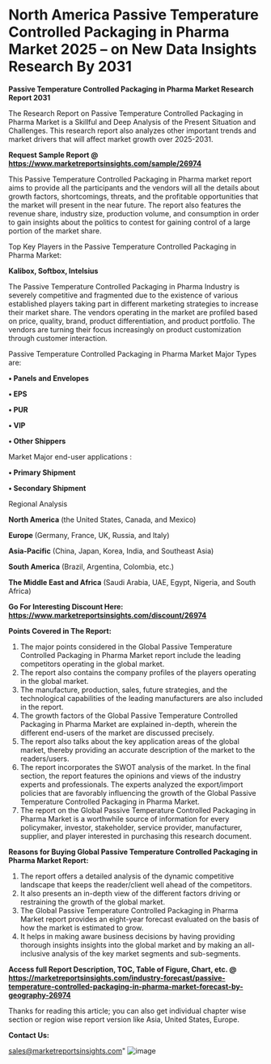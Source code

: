  # North America Passive Temperature Controlled Packaging in Pharma Market 2025 – on New Data Insights Research By 2031

<strong>Passive Temperature Controlled Packaging in Pharma Market Research Report 2031</strong>

The Research Report on Passive Temperature Controlled Packaging in Pharma Market is a Skillful and Deep Analysis of the Present Situation and Challenges. This research report also analyzes other important trends and market drivers that will affect market growth over 2025-2031.

<strong>Request Sample Report @ <a href=https://www.marketreportsinsights.com/sample/26974>https://www.marketreportsinsights.com/sample/26974</a></strong>

This Passive Temperature Controlled Packaging in Pharma market report aims to provide all the participants and the vendors will all the details about growth factors, shortcomings, threats, and the profitable opportunities that the market will present in the near future. The report also features the revenue share, industry size, production volume, and consumption in order to gain insights about the politics to contest for gaining control of a large portion of the market share.

Top Key Players in the Passive Temperature Controlled Packaging in Pharma Market:

<strong>Kalibox, Softbox, Intelsius</strong>

The Passive Temperature Controlled Packaging in Pharma Industry is severely competitive and fragmented due to the existence of various established players taking part in different marketing strategies to increase their market share. The vendors operating in the market are profiled based on price, quality, brand, product differentiation, and product portfolio. The vendors are turning their focus increasingly on product customization through customer interaction.

Passive Temperature Controlled Packaging in Pharma Market Major Types are:

<strong>• Panels and Envelopes

• EPS

• PUR

• VIP

• Other Shippers</strong>

Market Major end-user applications :

<strong>• Primary Shipment

• Secondary Shipment</strong>

Regional Analysis

</u><strong><b>North America</b></strong> (the United States, Canada, and Mexico)

<strong><b>Europe </b></strong>(Germany, France, UK, Russia, and Italy)

<strong><b>Asia-Pacific</b></strong> (China, Japan, Korea, India, and Southeast Asia)

<strong><b>South America</b></strong> (Brazil, Argentina, Colombia, etc.)

<strong><b>The Middle East and Africa</b></strong> (Saudi Arabia, UAE, Egypt, Nigeria, and South Africa)

<strong>Go For Interesting Discount Here: <a href=https://www.marketreportsinsights.com/discount/26974>https://www.marketreportsinsights.com/discount/26974</a></strong>

<strong>Points Covered in The Report:</strong>
<ol>
  <li>The major points considered in the Global Passive Temperature Controlled Packaging in Pharma Market report include the leading competitors operating in the global market.</li>
  <li>The report also contains the company profiles of the players operating in the global market.</li>
  <li>The manufacture, production, sales, future strategies, and the technological capabilities of the leading manufacturers are also included in the report.</li>
  <li>The growth factors of the Global Passive Temperature Controlled Packaging in Pharma Market are explained in-depth, wherein the different end-users of the market are discussed precisely.</li>
  <li>The report also talks about the key application areas of the global market, thereby providing an accurate description of the market to the readers/users.</li>
  <li>The report incorporates the SWOT analysis of the market. In the final section, the report features the opinions and views of the industry experts and professionals. The experts analyzed the export/import policies that are favorably influencing the growth of the Global Passive Temperature Controlled Packaging in Pharma Market.</li>
  <li>The report on the Global Passive Temperature Controlled Packaging in Pharma Market is a worthwhile source of information for every policymaker, investor, stakeholder, service provider, manufacturer, supplier, and player interested in purchasing this research document.</li>
</ol>
<strong>Reasons for Buying Global Passive Temperature Controlled Packaging in Pharma Market Report:</strong>

<ol>
  <li>The report offers a detailed analysis of the dynamic competitive landscape that keeps the reader/client well ahead of the competitors.</li>
  <li>It also presents an in-depth view of the different factors driving or restraining the growth of the global market.</li>
  <li>The Global Passive Temperature Controlled Packaging in Pharma Market report provides an eight-year forecast evaluated on the basis of how the market is estimated to grow.</li>
  <li>It helps in making aware business decisions by having providing thorough insights insights into the global market and by making an all-inclusive analysis of the key market segments and sub-segments.</li>
</ol>
<strong>Access full Report Description, TOC, Table of Figure, Chart, etc. @ <a href=https://marketreportsinsights.com/industry-forecast/passive-temperature-controlled-packaging-in-pharma-market-forecast-by-geography-26974>https://marketreportsinsights.com/industry-forecast/passive-temperature-controlled-packaging-in-pharma-market-forecast-by-geography-26974</a></strong>


Thanks for reading this article; you can also get individual chapter wise section or region wise report version like Asia, United States, Europe.

<strong>Contact Us:</strong>

sales@marketreportsinsights.com"
![image](https://github.com/user-attachments/assets/89a31b97-b496-476c-bd70-9f22c9891c34)
